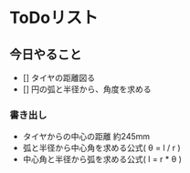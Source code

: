 # ToDoリスト

## 今日やること
- [] タイヤの距離図る
- [] 円の弧と半径から、角度を求める

### 書き出し
- タイヤからの中心の距離 約245mm
- 弧と半径から中心角を求める公式( θ = l / r )
- 中心角と半径から弧を求める公式( l = r * θ )
